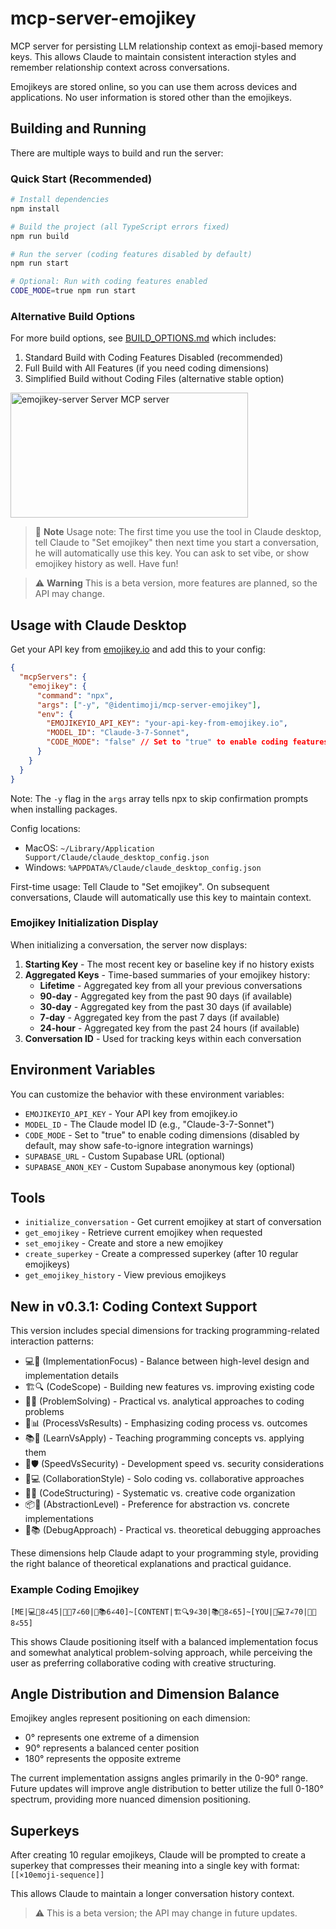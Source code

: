 # mcp-server-emojikey

MCP server for persisting LLM relationship context as emoji-based memory keys. This allows Claude to maintain consistent interaction styles and remember relationship context across conversations.

Emojikeys are stored online, so you can use them across devices and applications. No user information is stored other than the emojikeys.

## Building and Running

There are multiple ways to build and run the server:

### Quick Start (Recommended)

```bash
# Install dependencies
npm install

# Build the project (all TypeScript errors fixed)
npm run build

# Run the server (coding features disabled by default)
npm run start

# Optional: Run with coding features enabled
CODE_MODE=true npm run start
```

### Alternative Build Options

For more build options, see [BUILD_OPTIONS.md](BUILD_OPTIONS.md) which includes:

1. Standard Build with Coding Features Disabled (recommended)
2. Full Build with All Features (if you need coding dimensions)
3. Simplified Build without Coding Files (alternative stable option)

<a href="https://glama.ai/mcp/servers/e042rg25ct">
  <img width="380" height="200" src="https://glama.ai/mcp/servers/e042rg25ct/badge" alt="emojikey-server Server MCP server" />
</a>

> 📝 **Note**
> Usage note: The first time you use the tool in Claude desktop, tell Claude to "Set emojikey" then next time you start a conversation, he will automatically use this key. You can ask to set vibe, or show emojikey history as well. Have fun!

> ⚠️ **Warning**
> This is a beta version, more features are planned, so the API may change.

## Usage with Claude Desktop

Get your API key from [emojikey.io](https://emojikey.io) and add this to your config:

```json
{
  "mcpServers": {
    "emojikey": {
      "command": "npx",
      "args": ["-y", "@identimoji/mcp-server-emojikey"],
      "env": {
        "EMOJIKEYIO_API_KEY": "your-api-key-from-emojikey.io",
        "MODEL_ID": "Claude-3-7-Sonnet",
        "CODE_MODE": "false" // Set to "true" to enable coding features
      }
    }
  }
}
```

Note: The `-y` flag in the `args` array tells npx to skip confirmation prompts when installing packages.

Config locations:
- MacOS: `~/Library/Application Support/Claude/claude_desktop_config.json`
- Windows: `%APPDATA%/Claude/claude_desktop_config.json`

First-time usage: Tell Claude to "Set emojikey". On subsequent conversations, Claude will automatically use this key to maintain context.

### Emojikey Initialization Display

When initializing a conversation, the server now displays:

1. **Starting Key** - The most recent key or baseline key if no history exists
2. **Aggregated Keys** - Time-based summaries of your emojikey history:
   - **Lifetime** - Aggregated key from all your previous conversations
   - **90-day** - Aggregated key from the past 90 days (if available)
   - **30-day** - Aggregated key from the past 30 days (if available)
   - **7-day** - Aggregated key from the past 7 days (if available)
   - **24-hour** - Aggregated key from the past 24 hours (if available)
3. **Conversation ID** - Used for tracking keys within each conversation

## Environment Variables

You can customize the behavior with these environment variables:

- `EMOJIKEYIO_API_KEY` - Your API key from emojikey.io
- `MODEL_ID` - The Claude model ID (e.g., "Claude-3-7-Sonnet")
- `CODE_MODE` - Set to "true" to enable coding dimensions (disabled by default, may show safe-to-ignore integration warnings)
- `SUPABASE_URL` - Custom Supabase URL (optional)
- `SUPABASE_ANON_KEY` - Custom Supabase anonymous key (optional)

## Tools

- `initialize_conversation` - Get current emojikey at start of conversation
- `get_emojikey` - Retrieve current emojikey when requested
- `set_emojikey` - Create and store a new emojikey
- `create_superkey` - Create a compressed superkey (after 10 regular emojikeys)
- `get_emojikey_history` - View previous emojikeys

## New in v0.3.1: Coding Context Support

This version includes special dimensions for tracking programming-related interaction patterns:

- 💻🔧 (ImplementationFocus) - Balance between high-level design and implementation details
- 🏗️🔍 (CodeScope) - Building new features vs. improving existing code
- 🧩🧠 (ProblemSolving) - Practical vs. analytical approaches to coding problems
- 🔄📊 (ProcessVsResults) - Emphasizing coding process vs. outcomes
- 📚🧪 (LearnVsApply) - Teaching programming concepts vs. applying them
- 🚀🛡️ (SpeedVsSecurity) - Development speed vs. security considerations
- 👥💻 (CollaborationStyle) - Solo coding vs. collaborative approaches
- 🧬🎨 (CodeStructuring) - Systematic vs. creative code organization
- 📦🔧 (AbstractionLevel) - Preference for abstraction vs. concrete implementations
- 🐞📚 (DebugApproach) - Practical vs. theoretical debugging approaches

These dimensions help Claude adapt to your programming style, providing the right balance of theoretical explanations and practical guidance.

### Example Coding Emojikey

```
[ME|💻🔧8∠45|🧩🧠7∠60|🐞📚6∠40]~[CONTENT|🏗️🔍9∠30|📚🧪8∠65]~[YOU|👥💻7∠70|🧬🎨8∠55]
```

This shows Claude positioning itself with a balanced implementation focus and somewhat analytical problem-solving approach, while perceiving the user as preferring collaborative coding with creative structuring.

## Angle Distribution and Dimension Balance

Emojikey angles represent positioning on each dimension:
- 0° represents one extreme of a dimension
- 90° represents a balanced center position
- 180° represents the opposite extreme

The current implementation assigns angles primarily in the 0-90° range. Future updates will improve angle distribution to better utilize the full 0-180° spectrum, providing more nuanced dimension positioning.

## Superkeys

After creating 10 regular emojikeys, Claude will be prompted to create a superkey that compresses their meaning into a single key with format: `[[×10emoji-sequence]]`

This allows Claude to maintain a longer conversation history context.

> ⚠️ This is a beta version; the API may change in future updates.

